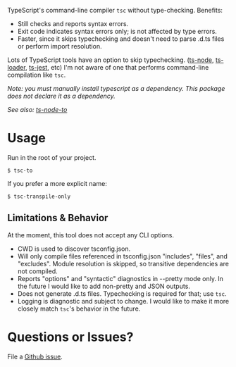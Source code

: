 TypeScript's command-line compiler `tsc` without type-checking.  Benefits:

- Still checks and reports syntax errors.
- Exit code indicates syntax errors only; is not affected by type errors.
- Faster, since it skips typechecking and doesn't need to parse .d.ts files or perform import resolution.

Lots of TypeScript tools have an option to skip typechecking. ([ts-node](https://github.com/TypeStrong/ts-node),
[ts-loader](https://github.com/TypeStrong/ts-loader), [ts-jest](https://kulshekhar.github.io/ts-jest/), etc)  I'm not aware of one that performs command-line
compilation like `tsc`.

*Note: you must manually install typescript as a dependency.  This package does not declare it as a dependency.*

*See also: [ts-node-to](https://github.com/cspotcode/personal-monorepo/tree/master/packages/ts-node-to)*

# Usage

Run in the root of your project.

```
$ tsc-to
```

If you prefer a more explicit name:

```
$ tsc-transpile-only
```

## Limitations & Behavior

At the moment, this tool does not accept any CLI options.

- CWD is used to discover tsconfig.json.
- Will only compile files referenced in tsconfig.json "includes", "files", and "excludes".  Module resolution is skipped,
so transitive dependencies are not compiled.
- Reports "options" and "syntactic" diagnostics in --pretty mode only.  In the future I would like to add non-pretty and JSON outputs.
- Does not generate .d.ts files.  Typechecking is required for that; use `tsc`.
- Logging is diagnostic and subject to change.  I would like to make it more closely match `tsc`'s behavior in the future.

# Questions or Issues?

File a [Github issue](https://github.com/cspotcode/personal-monorepo/issues?labels=P:tsc-to).
